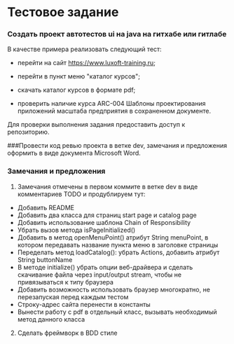 # Тестовое задание

### Создать проект автотестов ui на java на гитхабе или гитлабе

В качестве примера реализовать следующий тест:

- перейти на сайт https://www.luxoft-training.ru;

- перейти в пункт меню "каталог курсов";

- скачать каталог курсов в формате pdf;

- проверить наличие курса ARC-004 Шаблоны проектирования приложений масштаба предприятия в сохраненном документе.

Для проверки выполнения задания предоставить доступ к репозиторию.

###Провести код ревью проекта в ветке dev, замечания и предложения оформить в виде документа Microsoft Word.



### Замечания и предложения

1. Замечания отмечены в первом коммите в ветке dev в виде комментариев TODO и продублируем тут:
* Добавить README
* Добавить два класса для страниц start page и catalog page
* Добавить использование шаблона Chain of Responsibility
* Убрать вызов метода isPageInitialized()
* Добавить в метод openMenuPoint() атрибут String menuPoint, в котором передавать название пункта меню в заголовке страницы
* Переделать метод loadCatalog(): убрать Actions, добавить атрибут String buttonName
* В методе initialize() убрать опции веб-драйвера и сделать скачивание файла через input/output stream, чтобы не привязываться к типу браузера
* Добавить возможность использовать браузер многократно, не перезапуская перед каждым тестом
* Строку-адрес сайта перенести в константы
* Вынести работу с pdf в отдельный класс, вызывать необходимый метод данного класса

2. Сделать фреймворк в BDD стиле